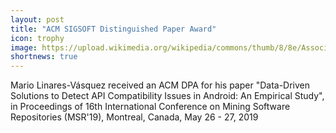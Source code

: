 ```yaml
---
layout: post
title: "ACM SIGSOFT Distinguished Paper Award"
icon: trophy
image: https://upload.wikimedia.org/wikipedia/commons/thumb/8/8e/Association_for_Computing_Machinery_%28ACM%29_logo.svg/300px-Association_for_Computing_Machinery_%28ACM%29_logo.svg.png
shortnews: true
---
```


Mario Linares-Vásquez received an ACM DPA for his paper "Data-Driven Solutions to Detect API Compatibility Issues in Android: An Empirical Study", in Proceedings of 16th International Conference on Mining Software Repositories (MSR'19), Montreal, Canada, May 26 - 27, 2019

